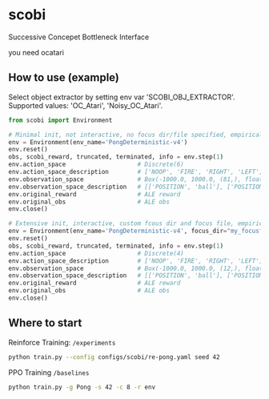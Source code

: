 # scobi
Successive Concepet Bottleneck Interface

you need ocatari

## How to use (example)
Select object extractor by setting env var 'SCOBI_OBJ_EXTRACTOR'. Supported values: 'OC_Atari', 'Noisy_OC_Atari'.


```python
from scobi import Environment

# Minimal init, not interactive, no focus dir/file specified, empirical observation space normalization active
env = Environment(env_name='PongDeterministic-v4')
env.reset()
obs, scobi_reward, truncated, terminated, info = env.step(1)
env.action_space                    # Discrete(6)
env.action_space_description        # ['NOOP', 'FIRE', 'RIGHT', 'LEFT', 'RIGHTFIRE', 'LEFTFIRE']
env.observation_space               # Box(-1000.0, 1000.0, (81,), float32)
env.observation_space_description   # [['POSITION', 'ball'], ['POSITION', 'enemy'], ['POSITION', 'player'], ...
env.original_reward                 # ALE reward
env.original_obs                    # ALE obs
env.close()

# Extensive init, interactive, custom fcous dir and focus file, empirical observation space normalization not active
env = Environment(env_name='PongDeterministic-v4', focus_dir="my_focusfiles", focus_file="pruned_pong.yaml")
env.reset()
obs, scobi_reward, truncated, terminated, info = env.step(1)
env.action_space                    # Discrete(4)
env.action_space_description        # ['NOOP', 'FIRE', 'RIGHT', 'LEFT']
env.observation_space               # Box(-1000.0, 1000.0, (12,), float32)
env.observation_space_description   # [['POSITION', 'ball'], ['POSITION', 'enemy'], ['POSITION', 'player'], ...
env.original_reward                 # ALE reward
env.original_obs                    # ALE obs
env.close()
```

## Where to start

Reinforce Training: ```/experiments```
```bash
python train.py --config configs/scobi/re-pong.yaml seed 42
```

PPO Training ```/baselines```
```bash
python train.py -g Pong -s 42 -c 8 -r env
```
